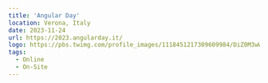 ```yaml
---
title: 'Angular Day'
location: Verona, Italy
date: 2023-11-24
url: https://2023.angularday.it/
logo: https://pbs.twimg.com/profile_images/1118451217309609984/DiZ0M3wW_400x400.png
tags:
  - Online
  - On-Site
---
```


